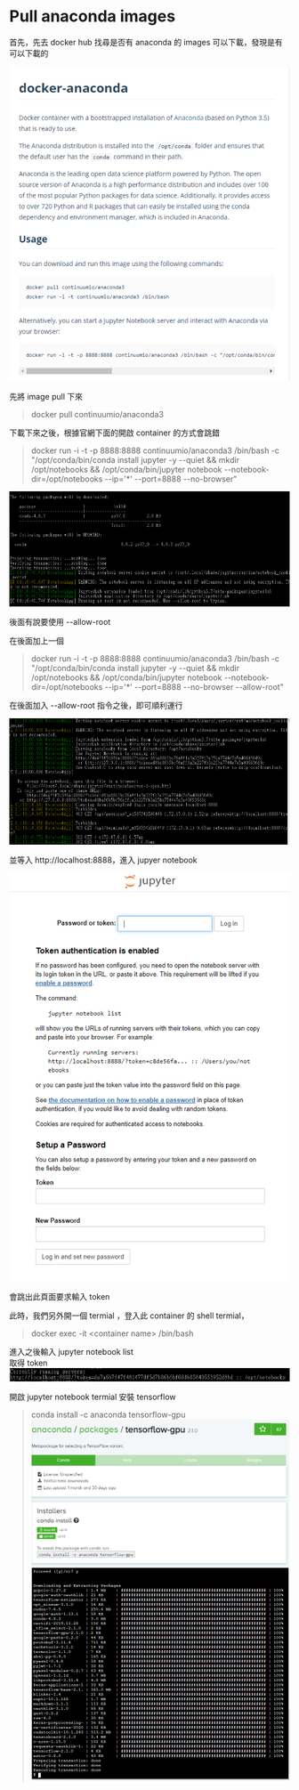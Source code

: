 # Pull anaconda images
首先，先去 docker hub 找尋是否有 anaconda 的 images 可以下載，發現是有可以下載的

![](images/01.png)

先將 image pull 下來
> docker pull continuumio/anaconda3

下載下來之後，根據官網下面的開啟 container 的方式會跳錯
> docker run -i -t -p 8888:8888 continuumio/anaconda3 /bin/bash -c "/opt/conda/bin/conda install jupyter -y --quiet && mkdir /opt/notebooks && /opt/conda/bin/jupyter notebook --notebook-dir=/opt/notebooks --ip='*' --port=8888 --no-browser"


![](./images/02.png)

後面有說要使用 --allow-root

在後面加上一個
> docker run -i -t -p 8888:8888 continuumio/anaconda3 /bin/bash -c "/opt/conda/bin/conda install jupyter -y --quiet && mkdir /opt/notebooks && /opt/conda/bin/jupyter notebook --notebook-dir=/opt/notebooks --ip='*' --port=8888 --no-browser --allow-root"

在後面加入 --allow-root 指令之後，即可順利運行

![](./images/04.png)

並等入 http://localhost:8888，進入 jupyer notebook

![](./images/03.png)

會跳出此頁面要求輸入 token

此時，我們另外開一個 termial ，登入此 container 的 shell termial，
> docker exec -it \<container name> /bin/bash 

進入之後輸入 jupyter notebook list  
取得 token
![](./images/05.png)

開啟 jupyter notebook termial 安裝 tensorflow

> conda install -c anaconda tensorflow-gpu
![](./images/06.png)
![](./images/07.png)